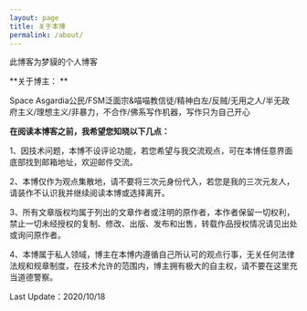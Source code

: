 ```yaml
---
layout: page
title: 关于本博
permalink: /about/
---
```


此博客为梦貘的个人博客

**关于博主：  ** 

Space Asgardia公民/FSM泛面宗&喵喵教信徒/精神白左/反贼/无用之人/半无政府主义/理想主义/非暴力，不合作/佛系写作机器，写作只为自己开心

**在阅读本博客之前，我希望您知晓以下几点：**

1、因技术问题，本博不设评论功能，若您希望与我交流观点，可在本博任意界面底部找到邮箱地址，欢迎邮件交流。

2、本博仅作为观点集散地，请不要将三次元身份代入，若您是我的三次元友人，请装作不认识我并继续阅读本博或选择离开。

3、所有文章版权均属于列出的文章作者或注明的原作者，本作者保留一切权利，禁止一切未经授权的复制、修改、出版、发布和出售，转载作品授权情况请见出处或询问原作者。

4、本博属于私人领域，博主在本博内遵循自己所认可的观点行事，无关任何法律法规和规章制度，在技术允许的范围内，博主拥有极大的自主权，请不要在这里充当道德警察。

Last Update：2020/10/18
